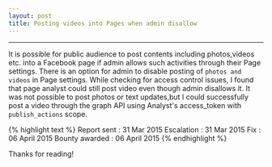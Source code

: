 ```yaml
---
layout: post
title: Posting videos into Pages when admin disallow
---
```


---


It is possible for public audience to post contents including photos,videos etc. into a Facebook page if admin allows such 
activities through their Page settings.
There is an option for admin to disable posting of `photos and videos` in Page settings. While checking for access control issues, 
I found that page analyst could still post video even though admin disallows it. It was not possible to post photos or 
text updates,but I could successfully post a video through the graph API using Analyst's access_token with `publish_actions` scope.

{% highlight text %} 
Report sent : 31 Mar 2015 
Escalation : 31 Mar 2015 
Fix : 06 April 2015 
Bounty awarded : 06 April 2015 
{% endhighlight %}

Thanks for reading!

